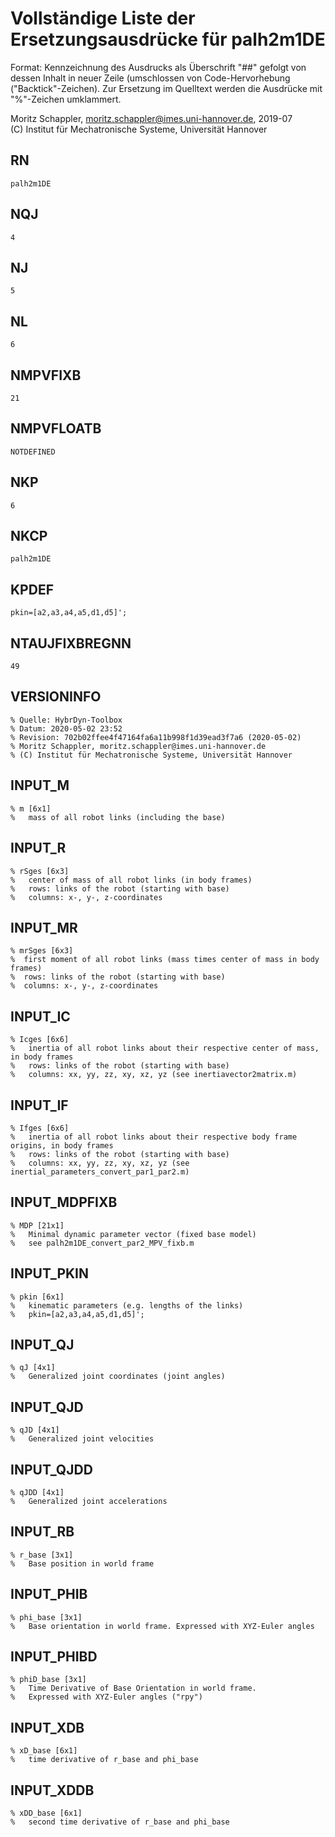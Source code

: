 # Vollständige Liste der Ersetzungsausdrücke für palh2m1DE
Format: Kennzeichnung des Ausdrucks als Überschrift "##" gefolgt von dessen Inhalt in neuer Zeile (umschlossen von Code-Hervorhebung ("Backtick"-Zeichen).
Zur Ersetzung im Quelltext werden die Ausdrücke mit "%"-Zeichen umklammert.

Moritz Schappler, moritz.schappler@imes.uni-hannover.de, 2019-07  
(C) Institut für Mechatronische Systeme, Universität Hannover

## RN

```
palh2m1DE
```

## NQJ

```
4
```

## NJ

```
5
```

## NL

```
6
```

## NMPVFIXB

```
21
```

## NMPVFLOATB

```
NOTDEFINED
```

## NKP

```
6
```

## NKCP

```
palh2m1DE
```

## KPDEF

```
pkin=[a2,a3,a4,a5,d1,d5]';
```

## NTAUJFIXBREGNN

```
49
```

## VERSIONINFO

```
% Quelle: HybrDyn-Toolbox
% Datum: 2020-05-02 23:52
% Revision: 702b02ffee4f47164fa6a11b998f1d39ead3f7a6 (2020-05-02)
% Moritz Schappler, moritz.schappler@imes.uni-hannover.de
% (C) Institut für Mechatronische Systeme, Universität Hannover
```

## INPUT_M

```
% m [6x1]
%   mass of all robot links (including the base)
```

## INPUT_R

```
% rSges [6x3]
%   center of mass of all robot links (in body frames)
%   rows: links of the robot (starting with base)
%   columns: x-, y-, z-coordinates
```

## INPUT_MR

```
% mrSges [6x3]
%  first moment of all robot links (mass times center of mass in body frames)
%  rows: links of the robot (starting with base)
%  columns: x-, y-, z-coordinates
```

## INPUT_IC

```
% Icges [6x6]
%   inertia of all robot links about their respective center of mass, in body frames
%   rows: links of the robot (starting with base)
%   columns: xx, yy, zz, xy, xz, yz (see inertiavector2matrix.m)
```

## INPUT_IF

```
% Ifges [6x6]
%   inertia of all robot links about their respective body frame origins, in body frames
%   rows: links of the robot (starting with base)
%   columns: xx, yy, zz, xy, xz, yz (see inertial_parameters_convert_par1_par2.m)
```

## INPUT_MDPFIXB

```
% MDP [21x1]
%   Minimal dynamic parameter vector (fixed base model)
%   see palh2m1DE_convert_par2_MPV_fixb.m
```

## INPUT_PKIN

```
% pkin [6x1]
%   kinematic parameters (e.g. lengths of the links)
%   pkin=[a2,a3,a4,a5,d1,d5]';
```

## INPUT_QJ

```
% qJ [4x1]
%   Generalized joint coordinates (joint angles)
```

## INPUT_QJD

```
% qJD [4x1]
%   Generalized joint velocities
```

## INPUT_QJDD

```
% qJDD [4x1]
%   Generalized joint accelerations
```

## INPUT_RB

```
% r_base [3x1]
%   Base position in world frame
```

## INPUT_PHIB

```
% phi_base [3x1]
%   Base orientation in world frame. Expressed with XYZ-Euler angles
```

## INPUT_PHIBD

```
% phiD_base [3x1]
%   Time Derivative of Base Orientation in world frame.
%   Expressed with XYZ-Euler angles ("rpy")
```

## INPUT_XDB

```
% xD_base [6x1]
%   time derivative of r_base and phi_base
```

## INPUT_XDDB

```
% xDD_base [6x1]
%   second time derivative of r_base and phi_base
```

